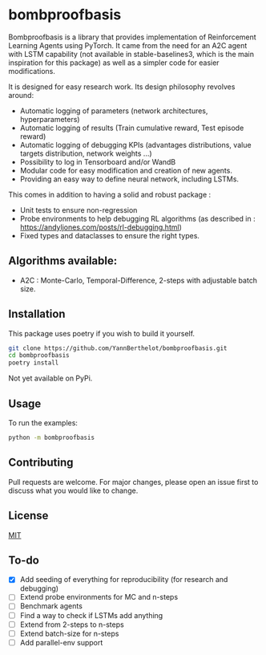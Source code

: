 # bombproofbasis

Bombproofbasis is a library that provides implementation of Reinforcement Learning Agents using PyTorch. It came from the need for an A2C agent with LSTM capability (not available in stable-baselines3, which is the main inspiration for this package) as well as a simpler code for easier modifications.

It is designed for easy research work. Its design philosophy revolves around:

- Automatic logging of parameters (network architectures, hyperparameters)
- Automatic logging of results (Train cumulative reward, Test episode reward)
- Automatic logging of debugging KPIs (advantages distributions, value targets distribution, network weights ...)
- Possibility to log in Tensorboard and/or WandB
- Modular code for easy modification and creation of new agents.
- Providing an easy way to define neural network, including LSTMs.

This comes in addition to having a solid and robust package :

- Unit tests to ensure non-regression
- Probe environments to help debugging RL algorithms (as described in : https://andyljones.com/posts/rl-debugging.html)
- Fixed types and dataclasses to ensure the right types.

## Algorithms available:

- A2C : Monte-Carlo, Temporal-Difference, 2-steps with adjustable batch size.

## Installation

This package uses poetry if you wish to build it yourself.

```bash
git clone https://github.com/YannBerthelot/bombproofbasis.git
cd bombproofbasis
poetry install
```

Not yet available on PyPi.

## Usage

To run the examples:

```bash
python -m bombproofbasis
```

## Contributing

Pull requests are welcome. For major changes, please open an issue first to discuss what you would like to change.

## License

[MIT](https://choosealicense.com/licenses/mit/)

## To-do

-[X] Add seeding of everything for reproducibility (for research and debugging)
-[ ] Extend probe environments for MC and n-steps
-[ ] Benchmark agents
-[ ] Find a way to check if LSTMs add anything
-[ ] Extend from 2-steps to n-steps
-[ ] Extend batch-size for n-steps
-[ ] Add parallel-env support
